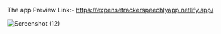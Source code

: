 The app Preview Link:- https://expensetrackerspeechlyapp.netlify.app/



![Screenshot (12)](https://user-images.githubusercontent.com/91865531/178095394-f4637f96-7af4-4553-b7b7-a2eb84490aa9.png)
